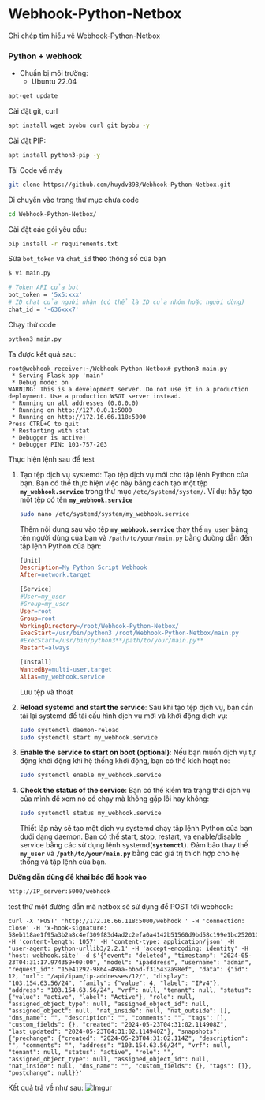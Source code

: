 # Webhook-Python-Netbox
 Ghi chép tìm hiểu về Webhook-Python-Netbox

### Python + webhook

- Chuẩn bị môi trường:
    - Ubuntu 22.04

```bash
apt-get update
```

Cài đặt git, curl 

```bash
apt install wget byobu curl git byobu -y
```

Cài đặt PIP:
```bash
apt install python3-pip -y
```

Tải Code về máy
```bash
git clone https://github.com/huydv398/Webhook-Python-Netbox.git
```
Di chuyển vào trong thư mục chưa code
```bash
cd Webhook-Python-Netbox/
```
Cài đặt các gói yêu cầu:
```bash
pip install -r requirements.txt
```
Sửa `bot_token` và `chat_id` theo thông số của bạn
```bash
$ vi main.py

# Token API của bot
bot_token = '5x5:xxx'
# ID chat của người nhận (có thể là ID của nhóm hoặc người dùng)
chat_id = '-636xxx7'
```

Chạy thử code
```bash
python3 main.py
```

Ta được kết quả sau:
```
root@webhook-receiver:~/Webhook-Python-Netbox# python3 main.py 
 * Serving Flask app 'main'
 * Debug mode: on
WARNING: This is a development server. Do not use it in a production deployment. Use a production WSGI server instead.
 * Running on all addresses (0.0.0.0)
 * Running on http://127.0.0.1:5000
 * Running on http://172.16.66.118:5000
Press CTRL+C to quit
 * Restarting with stat
 * Debugger is active!
 * Debugger PIN: 103-757-203
 ```

Thực hiện lệnh sau để test
1. Tạo tệp dịch vụ systemd: Tạo tệp dịch vụ mới cho tập lệnh Python của bạn. Bạn có thể thực hiện việc này bằng cách tạo một tệp **`my_webhook.service`** trong thư mục `/etc/systemd/system/`. Ví dụ: hãy tạo một tệp có tên **`my_webhook.service`**
    
    ```bash
    sudo nano /etc/systemd/system/my_webhook.service
    ```
    
    Thêm nội dung sau vào tệp  **`my_webhook.service`** thay thế `my_user` bằng tên người dùng của bạn và `/path/to/your/main.py` bằng đường dẫn đến tập lệnh Python của bạn:
    
    ```makefile
    [Unit]
    Description=My Python Script Webhook
    After=network.target
    
    [Service]
    #User=my_user 
    #Group=my_user 
    User=root
    Group=root
    WorkingDirectory=/root/Webhook-Python-Netbox/
    ExecStart=/usr/bin/python3 /root/Webhook-Python-Netbox/main.py
    #ExecStart=/usr/bin/python3**/path/to/your/main.py**
    Restart=always
    
    [Install]
    WantedBy=multi-user.target
    Alias=my_webhook.service
    ```
    
    Lưu tệp và thoát
    
2. **Reload systemd and start the service**: Sau khi tạo tệp dịch vụ, bạn cần tải lại systemd để tải cấu hình dịch vụ mới và khởi động dịch vụ:
    
    ```bash
    sudo systemctl daemon-reload
    sudo systemctl start my_webhook.service
    ```
    
3. **Enable the service to start on boot (optional)**: Nếu bạn muốn dịch vụ tự động khởi động khi hệ thống khởi động, bạn có thể kích hoạt nó:
    
    ```bash
    sudo systemctl enable my_webhook.service
    ```
    
4. **Check the status of the service**: Bạn có thể kiểm tra trạng thái dịch vụ của mình để xem nó có chạy mà không gặp lỗi hay không:
    
    ```bash
    sudo systemctl status my_webhook.service
    ```
    
    Thiết lập này sẽ tạo một dịch vụ systemd chạy tập lệnh Python của bạn dưới dạng daemon. Bạn có thể start, stop, restart, va enable/disable service bằng các sử dụng lệnh systemd(**`systemctl`**). Đảm bảo thay thế **`my_user`** và **`/path/to/your/main.py`** bằng các giá trị thích hợp cho hệ thống và tập lệnh của bạn.

**Đường dẫn dùng để khai báo để hook vào** 
```bash
http://IP_server:5000/webhook 
```

test thử một đường dẫn mà netbox sẽ sử dụng để POST tới webhook:
```
curl -X 'POST' 'http://172.16.66.118:5000/webhook ' -H 'connection: close' -H 'x-hook-signature: 58eb118ae1f95a3b2a8c4ef309f83d4ad2c2efa0a4142b51560d9bd58c199e1bc2520103402ff15a226994b76189b0c1eacfe0f106077cb2d041bb97383819ad' -H 'content-length: 1057' -H 'content-type: application/json' -H 'user-agent: python-urllib3/2.2.1' -H 'accept-encoding: identity' -H 'host: webhook.site' -d $'{"event": "deleted", "timestamp": "2024-05-23T04:31:17.974359+00:00", "model": "ipaddress", "username": "admin", "request_id": "15e41292-9864-49aa-bb5d-f315432a98ef", "data": {"id": 12, "url": "/api/ipam/ip-addresses/12/", "display": "103.154.63.56/24", "family": {"value": 4, "label": "IPv4"}, "address": "103.154.63.56/24", "vrf": null, "tenant": null, "status": {"value": "active", "label": "Active"}, "role": null, "assigned_object_type": null, "assigned_object_id": null, "assigned_object": null, "nat_inside": null, "nat_outside": [], "dns_name": "", "description": "", "comments": "", "tags": [], "custom_fields": {}, "created": "2024-05-23T04:31:02.114908Z", "last_updated": "2024-05-23T04:31:02.114940Z"}, "snapshots": {"prechange": {"created": "2024-05-23T04:31:02.114Z", "description": "", "comments": "", "address": "103.154.63.56/24", "vrf": null, "tenant": null, "status": "active", "role": "", "assigned_object_type": null, "assigned_object_id": null, "nat_inside": null, "dns_name": "", "custom_fields": {}, "tags": []}, "postchange": null}}'
```

Kết quả trả về như sau:
![Imgur](https://imgur.com/72qytQh)

